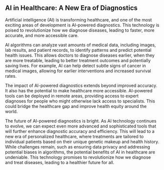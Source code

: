 ## AI in Healthcare: A New Era of Diagnostics

Artificial intelligence (AI) is transforming healthcare, and one of the most exciting areas of development is AI-powered diagnostics. This technology is poised to revolutionize how we diagnose diseases, leading to faster, more accurate, and more accessible care.

AI algorithms can analyze vast amounts of medical data, including images, lab results, and patient records, to identify patterns and predict potential health issues. This allows doctors to diagnose diseases earlier, when they are more treatable, leading to better treatment outcomes and potentially saving lives. For example, AI can help detect subtle signs of cancer in medical images, allowing for earlier interventions and increased survival rates.

The impact of AI-powered diagnostics extends beyond improved accuracy. It also has the potential to make healthcare more accessible. AI-powered tools can be deployed in remote areas, providing access to expert diagnoses for people who might otherwise lack access to specialists. This could bridge the healthcare gap and improve health equity around the world.

The future of AI-powered diagnostics is bright. As AI technology continues to evolve, we can expect even more advanced and sophisticated tools that will further enhance diagnostic accuracy and efficiency. This will lead to a new era of personalized healthcare, where treatments are tailored to individual patients based on their unique genetic makeup and health history. While challenges remain, such as ensuring data privacy and addressing potential biases in algorithms, the potential benefits of AI in healthcare are undeniable. This technology promises to revolutionize how we diagnose and treat diseases, leading to a healthier future for all.
